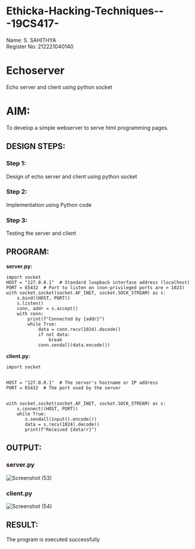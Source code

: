 # Ethicka-Hacking-Techniques---19CS417-
Name: S. SAHITHYA
<br>Register No: 212221040140

# Echoserver
Echo server and client using python socket

# AIM:

To develop a simple webserver to serve html programming pages.

## DESIGN STEPS:

### Step 1:

Design of echo server and client using python socket

### Step 2:

Implementation using Python code

### Step 3:

Testing the server and client 

## PROGRAM:
**server.py:**
```
import socket
HOST = "127.0.0.1"  # Standard loopback interface address (localhost)
PORT = 65432  # Port to listen on (non-privileged ports are > 1023)
with socket.socket(socket.AF_INET, socket.SOCK_STREAM) as s:
    s.bind((HOST, PORT))
    s.listen()
    conn, addr = s.accept()
    with conn:
        print(f"Connected by {addr}")
        while True:
            data = conn.recv(1024).decode()
            if not data:
                break
            conn.sendall(data.encode())
```     
**client.py:**
```
import socket


HOST = "127.0.0.1"  # The server's hostname or IP address
PORT = 65432  # The port used by the server


with socket.socket(socket.AF_INET, socket.SOCK_STREAM) as s:
    s.connect((HOST, PORT))
    while True:
       s.sendall(input().encode()) 
       data = s.recv(1024).decode()
       print(f"Received {data!r}")
```

## OUTPUT:
### server.py
![Screenshot (53)](https://github.com/Sahithya373/Ethicka-Hacking-Techniques---19CS417-/assets/147017926/ac5fa54d-0bd9-454c-831e-b4f2c280f741)


### client.py

![Screenshot (54)](https://github.com/Sahithya373/Ethicka-Hacking-Techniques---19CS417-/assets/147017926/1deb0e6e-65e8-4aa7-bb4e-d3d5568ff85c)



## RESULT:
The program is executed successfully
